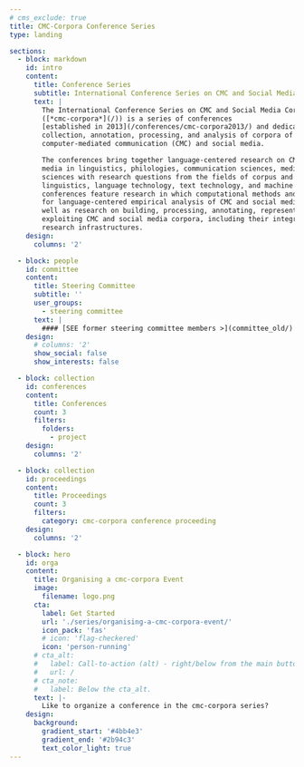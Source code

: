 ```yaml
---
# cms_exclude: true
title: CMC-Corpora Conference Series
type: landing

sections:
  - block: markdown
    id: intro
    content:
      title: Conference Series
      subtitle: International Conference Series on CMC and Social Media Corpora
      text: |
        The International Conference Series on CMC and Social Media Corpora
        ([*cmc-corpora*](/)) is a series of conferences
        [established in 2013](/conferences/cmc-corpora2013/) and dedicated to the
        collection, annotation, processing, and analysis of corpora of
        computer-mediated communication (CMC) and social media.

        The conferences bring together language-centered research on CMC and social
        media in linguistics, philologies, communication sciences, media, and social
        sciences with research questions from the fields of corpus and computational
        linguistics, language technology, text technology, and machine learning. The
        conferences feature research in which computational methods and tools are used
        for language-centered empirical analysis of CMC and social media phenomena as
        well as research on building, processing, annotating, representing, and
        exploiting CMC and social media corpora, including their integration in digital
        research infrastructures.
    design:
      columns: '2'

  - block: people
    id: committee
    content:
      title: Steering Committee
      subtitle: ''
      user_groups:
        - steering committee
      text: |
        #### [SEE former steering committee members >](committee_old/)
    design:
      # columns: '2'
      show_social: false
      show_interests: false

  - block: collection
    id: conferences
    content:
      title: Conferences
      count: 3
      filters:
        folders:
          - project
    design:
      columns: '2'

  - block: collection
    id: proceedings
    content:
      title: Proceedings
      count: 3
      filters:
        category: cmc-corpora conference proceeding
    design:
      columns: '2'

  - block: hero
    id: orga
    content:
      title: Organising a cmc-corpora Event
      image:
        filename: logo.png
      cta:
        label: Get Started
        url: './series/organising-a-cmc-corpora-event/'
        icon_pack: 'fas'
        # icon: 'flag-checkered'
        icon: 'person-running'
      # cta_alt:
      #   label: Call-to-action (alt) - right/below from the main button.
      #   url: /
      # cta_note:
      #   label: Below the cta_alt.
      text: |-
        Like to organize a conference in the cmc-corpora series?
    design:
      background:
        gradient_start: '#4bb4e3'
        gradient_end: '#2b94c3'
        text_color_light: true
---
```

